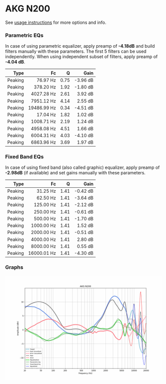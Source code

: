 # AKG N200
See [usage instructions](https://github.com/jaakkopasanen/AutoEq#usage) for more options and info.

### Parametric EQs
In case of using parametric equalizer, apply preamp of **-4.18dB** and build filters manually
with these parameters. The first 5 filters can be used independently.
When using independent subset of filters, apply preamp of **-4.04 dB**.

| Type    | Fc          |    Q | Gain     |
|--------:|------------:|-----:|---------:|
| Peaking | 76.97 Hz    | 0.75 | -3.96 dB |
| Peaking | 378.20 Hz   | 1.92 | -1.80 dB |
| Peaking | 4027.28 Hz  | 2.61 | 3.92 dB  |
| Peaking | 7951.12 Hz  | 4.14 | 2.55 dB  |
| Peaking | 19486.99 Hz | 0.34 | -4.51 dB |
| Peaking | 17.04 Hz    | 1.82 | 1.02 dB  |
| Peaking | 1008.71 Hz  | 2.19 | 1.24 dB  |
| Peaking | 4958.08 Hz  | 4.51 | 1.66 dB  |
| Peaking | 6004.31 Hz  | 4.03 | -4.10 dB |
| Peaking | 6863.96 Hz  | 3.69 | 1.97 dB  |

### Fixed Band EQs
In case of using fixed band (also called graphic) equalizer, apply preamp of **-2.98dB**
(if available) and set gains manually with these parameters.

| Type    | Fc          |    Q | Gain     |
|--------:|------------:|-----:|---------:|
| Peaking | 31.25 Hz    | 1.41 | -0.42 dB |
| Peaking | 62.50 Hz    | 1.41 | -3.64 dB |
| Peaking | 125.00 Hz   | 1.41 | -2.12 dB |
| Peaking | 250.00 Hz   | 1.41 | -0.61 dB |
| Peaking | 500.00 Hz   | 1.41 | -1.70 dB |
| Peaking | 1000.00 Hz  | 1.41 | 1.52 dB  |
| Peaking | 2000.00 Hz  | 1.41 | -0.51 dB |
| Peaking | 4000.00 Hz  | 1.41 | 2.80 dB  |
| Peaking | 8000.00 Hz  | 1.41 | 0.55 dB  |
| Peaking | 16000.01 Hz | 1.41 | -4.30 dB |

### Graphs
![](./AKG%20N200.png)